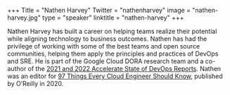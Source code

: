 +++
Title = "Nathen Harvey"
Twitter = "nathenharvey"
image = "nathen-harvey.jpg"
type = "speaker"
linktitle = "nathen-harvey"
+++

Nathen Harvey has built a career on helping teams realize their potential while aligning technology to business outcomes. Nathen has had the privilege of working with some of the best teams and open source communities, helping them apply the principles and practices of DevOps and SRE. He is part of the Google Cloud DORA research team and a co-author of the [2021 and 2022 Accelerate State of DevOps Reports](https://www.devops-research.com/research.html#reports). Nathen was an editor for [97 Things Every Cloud Engineer Should Know](https://bookshop.org/p/books/97-things-every-cloud-engineer-should-know-collective-wisdom-from-the-experts-emily-freeman/14724087?ean=9781492076735), published by O’Reilly in 2020.
